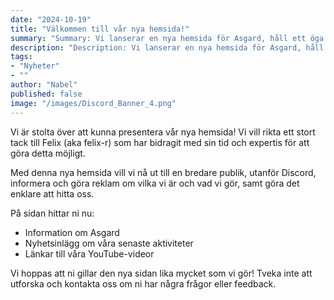 ```yaml
---
date: "2024-10-19"
title: "Välkommen till vår nya hemsida!"
summary: "Summary: Vi lanserar en nya hemsida för Asgard, håll ett öga här för att se nyheter på vad vi gör och för information om vilka vi är."
description: "Description: Vi lanserar en nya hemsida för Asgard, håll ett öga här för att se nyheter på vad vi gör och för information om vilka vi är."
tags:
- "Nyheter"
- ""
author: "Nabel"
published: false
image: "/images/Discord_Banner_4.png"
---
```

Vi är stolta över att kunna presentera vår nya hemsida! Vi vill rikta ett stort tack till Felix (aka felix-r) som har bidragit med sin tid och expertis för att göra detta möjligt.

Med denna nya hemsida vill vi nå ut till en bredare publik, utanför Discord, informera och göra reklam om vilka vi är och vad vi gör, samt göra det enklare att hitta oss.  

På sidan hittar ni nu:
- Information om Asgard
- Nyhetsinlägg om våra senaste aktiviteter
- Länkar till våra YouTube-videor

Vi hoppas att ni gillar den nya sidan lika mycket som vi gör! Tveka inte att utforska och kontakta oss om ni har några frågor eller feedback.